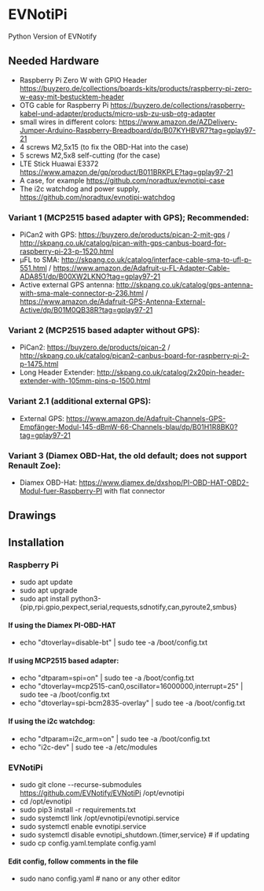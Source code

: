 # EVNotiPi
Python Version of EVNotify
## Needed Hardware
- Raspberry Pi Zero W with GPIO Header https://buyzero.de/collections/boards-kits/products/raspberry-pi-zero-w-easy-mit-bestucktem-header
- OTG cable for Raspberry Pi https://buyzero.de/collections/raspberry-kabel-und-adapter/products/micro-usb-zu-usb-otg-adapter
- small wires in different colors: https://www.amazon.de/AZDelivery-Jumper-Arduino-Raspberry-Breadboard/dp/B07KYHBVR7?tag=gplay97-21
- 4 screws M2,5x15 (to fix the OBD-Hat into the case)
- 5 screws M2,5x8 self-cutting (for the case)
- LTE Stick Huawai E3372 https://www.amazon.de/gp/product/B011BRKPLE?tag=gplay97-21
- A case, for example https://github.com/noradtux/evnotipi-case
- The i2c watchdog and power supply, https://github.com/noradtux/evnotipi-watchdog
### Variant 1 (MCP2515 based adapter with GPS); Recommended:
- PiCan2 with GPS: https://buyzero.de/products/pican-2-mit-gps / http://skpang.co.uk/catalog/pican-with-gps-canbus-board-for-raspberry-pi-23-p-1520.html
- µFL to SMA: http://skpang.co.uk/catalog/interface-cable-sma-to-ufl-p-551.html / https://www.amazon.de/Adafruit-u-FL-Adapter-Cable-ADA851/dp/B00XW2LKNO?tag=gplay97-21
- Active external GPS antenna: http://skpang.co.uk/catalog/gps-antenna-with-sma-male-connector-p-236.html / https://www.amazon.de/Adafruit-GPS-Antenna-External-Active/dp/B01M0QB38R?tag=gplay97-21
### Variant 2 (MCP2515 based adapter without GPS):
- PiCan2: https://buyzero.de/products/pican-2 / http://skpang.co.uk/catalog/pican2-canbus-board-for-raspberry-pi-2-p-1475.html
- Long Header Extender: http://skpang.co.uk/catalog/2x20pin-header-extender-with-105mm-pins-p-1500.html
### Variant 2.1 (additional external GPS):
- External GPS: https://www.amazon.de/Adafruit-Channels-GPS-Empfänger-Modul-145-dBmW-66-Channels-blau/dp/B01H1R8BK0?tag=gplay97-21
### Variant 3 (Diamex OBD-Hat, the old default; does not support Renault Zoe):
- Diamex OBD-Hat: https://www.diamex.de/dxshop/PI-OBD-HAT-OBD2-Modul-fuer-Raspberry-PI with flat connector
## Drawings
## Installation
### Raspberry Pi
- sudo apt update
- sudo apt upgrade
- sudo apt install python3-{pip,rpi.gpio,pexpect,serial,requests,sdnotify,can,pyroute2,smbus}
#### If using the Diamex PI-OBD-HAT
- echo "dtoverlay=disable-bt" | sudo tee -a /boot/config.txt
#### If using MCP2515 based adapter:
- echo "dtparam=spi=on" | sudo tee -a /boot/config.txt
- echo "dtoverlay=mcp2515-can0,oscillator=16000000,interrupt=25" | sudo tee -a /boot/config.txt
- echo "dtoverlay=spi-bcm2835-overlay" | sudo tee -a /boot/config.txt
#### If using the i2c watchdog:
- echo "dtparam=i2c_arm=on" | sudo tee -a /boot/config.txt
- echo "i2c-dev" | sudo tee -a /etc/modules
### EVNotiPi
- sudo git clone --recurse-submodules https://github.com/EVNotify/EVNotiPi /opt/evnotipi
- cd /opt/evnotipi
- sudo pip3 install -r requirements.txt
- sudo systemctl link /opt/evnotipi/evnotipi.service
- sudo systemctl enable evnotipi.service
- sudo systemctl disable evnotipi_shutdown.{timer,service} # if updating
- sudo cp config.yaml.template config.yaml
#### Edit config, follow comments in the file
- sudo nano config.yaml # nano or any other editor

